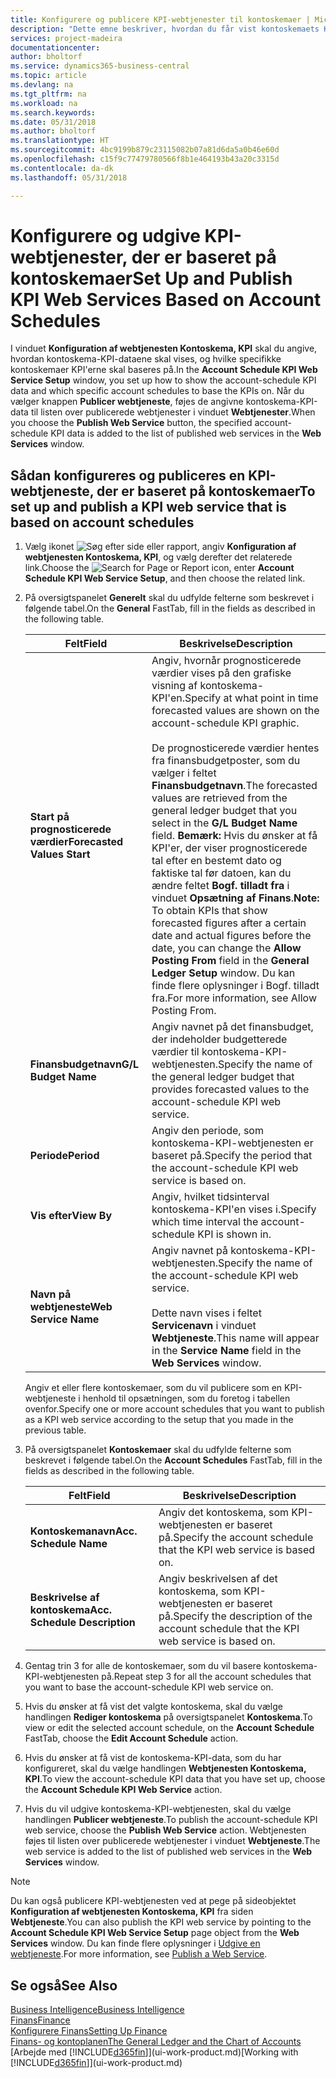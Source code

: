 ```yaml
---
title: Konfigurere og publicere KPI-webtjenester til kontoskemaer | Microsoft Docs
description: "Dette emne beskriver, hvordan du får vist kontoskemaets KPI-data ud fra bestemte kontoskemaer."
services: project-madeira
documentationcenter: 
author: bholtorf
ms.service: dynamics365-business-central
ms.topic: article
ms.devlang: na
ms.tgt_pltfrm: na
ms.workload: na
ms.search.keywords: 
ms.date: 05/31/2018
ms.author: bholtorf
ms.translationtype: HT
ms.sourcegitcommit: 4bc9199b879c23115082b07a81d6da5a0b46e60d
ms.openlocfilehash: c15f9c77479780566f8b1e464193b43a20c3315d
ms.contentlocale: da-dk
ms.lasthandoff: 05/31/2018

---
```

# <a name="set-up-and-publish-kpi-web-services-based-on-account-schedules"></a><span data-ttu-id="0cde3-103">Konfigurere og udgive KPI-webtjenester, der er baseret på kontoskemaer</span><span class="sxs-lookup"><span data-stu-id="0cde3-103">Set Up and Publish KPI Web Services Based on Account Schedules</span></span>
<span data-ttu-id="0cde3-104">I vinduet **Konfiguration af webtjenesten Kontoskema, KPI** skal du angive, hvordan kontoskema-KPI-dataene skal vises, og hvilke specifikke kontoskemaer KPI'erne skal baseres på.</span><span class="sxs-lookup"><span data-stu-id="0cde3-104">In the **Account Schedule KPI Web Service Setup** window, you set up how to show the account-schedule KPI data and which specific account schedules to base the KPIs on.</span></span> <span data-ttu-id="0cde3-105">Når du vælger knappen **Publicer webtjeneste**, føjes de angivne kontoskema-KPI-data til listen over publicerede webtjenester i vinduet **Webtjenester**.</span><span class="sxs-lookup"><span data-stu-id="0cde3-105">When you choose the **Publish Web Service** button, the specified account-schedule KPI data is added to the list of published web services in the **Web Services** window.</span></span>  

## <a name="to-set-up-and-publish-a-kpi-web-service-that-is-based-on-account-schedules"></a><span data-ttu-id="0cde3-106">Sådan konfigureres og publiceres en KPI-webtjeneste, der er baseret på kontoskemaer</span><span class="sxs-lookup"><span data-stu-id="0cde3-106">To set up and publish a KPI web service that is based on account schedules</span></span>  
1.  <span data-ttu-id="0cde3-107">Vælg ikonet ![Søg efter side eller rapport](media/ui-search/search_small.png "Ikonet Søg efter side eller rapport"), angiv **Konfiguration af webtjenesten Kontoskema, KPI**, og vælg derefter det relaterede link.</span><span class="sxs-lookup"><span data-stu-id="0cde3-107">Choose the ![Search for Page or Report](media/ui-search/search_small.png "Search for Page or Report icon") icon, enter **Account Schedule KPI Web Service Setup**, and then choose the related link.</span></span>  
2.  <span data-ttu-id="0cde3-108">På oversigtspanelet **Generelt** skal du udfylde felterne som beskrevet i følgende tabel.</span><span class="sxs-lookup"><span data-stu-id="0cde3-108">On the **General** FastTab, fill in the fields as described in the following table.</span></span>  

    |<span data-ttu-id="0cde3-109">Felt</span><span class="sxs-lookup"><span data-stu-id="0cde3-109">Field</span></span>|<span data-ttu-id="0cde3-110">Beskrivelse</span><span class="sxs-lookup"><span data-stu-id="0cde3-110">Description</span></span>|  
    |---------------------------------|---------------------------------------|  
    |<span data-ttu-id="0cde3-111">**Start på prognosticerede værdier**</span><span class="sxs-lookup"><span data-stu-id="0cde3-111">**Forecasted Values Start**</span></span>|<span data-ttu-id="0cde3-112">Angiv, hvornår prognosticerede værdier vises på den grafiske visning af kontoskema-KPI'en.</span><span class="sxs-lookup"><span data-stu-id="0cde3-112">Specify at what point in time forecasted values are shown on the account-schedule KPI graphic.</span></span><br /><br /> <span data-ttu-id="0cde3-113">De prognosticerede værdier hentes fra finansbudgetposter, som du vælger i feltet **Finansbudgetnavn**.</span><span class="sxs-lookup"><span data-stu-id="0cde3-113">The forecasted values are retrieved from the general ledger budget that you select in the **G/L Budget Name** field.</span></span> <span data-ttu-id="0cde3-114">**Bemærk:**  Hvis du ønsker at få KPI'er, der viser prognosticerede tal efter en bestemt dato og faktiske tal før datoen, kan du ændre feltet **Bogf. tilladt fra** i vinduet **Opsætning af Finans**.</span><span class="sxs-lookup"><span data-stu-id="0cde3-114">**Note:**  To obtain KPIs that show forecasted figures after a certain date and actual figures before the date, you can change the **Allow Posting From** field in the **General Ledger Setup** window.</span></span> <span data-ttu-id="0cde3-115">Du kan finde flere oplysninger i Bogf. tilladt fra.</span><span class="sxs-lookup"><span data-stu-id="0cde3-115">For more information, see Allow Posting From.</span></span>|  
    |<span data-ttu-id="0cde3-116">**Finansbudgetnavn**</span><span class="sxs-lookup"><span data-stu-id="0cde3-116">**G/L Budget Name**</span></span>|<span data-ttu-id="0cde3-117">Angiv navnet på det finansbudget, der indeholder budgetterede værdier til kontoskema-KPI-webtjenesten.</span><span class="sxs-lookup"><span data-stu-id="0cde3-117">Specify the name of the general ledger budget that provides forecasted values to the account-schedule KPI web service.</span></span>|  
    |<span data-ttu-id="0cde3-118">**Periode**</span><span class="sxs-lookup"><span data-stu-id="0cde3-118">**Period**</span></span>|<span data-ttu-id="0cde3-119">Angiv den periode, som kontoskema-KPI-webtjenesten er baseret på.</span><span class="sxs-lookup"><span data-stu-id="0cde3-119">Specify the period that the account-schedule KPI web service is based on.</span></span>|  
    |<span data-ttu-id="0cde3-120">**Vis efter**</span><span class="sxs-lookup"><span data-stu-id="0cde3-120">**View By**</span></span>|<span data-ttu-id="0cde3-121">Angiv, hvilket tidsinterval kontoskema-KPI'en vises i.</span><span class="sxs-lookup"><span data-stu-id="0cde3-121">Specify which time interval the account-schedule KPI is shown in.</span></span>|  
    |<span data-ttu-id="0cde3-122">**Navn på webtjeneste**</span><span class="sxs-lookup"><span data-stu-id="0cde3-122">**Web Service Name**</span></span>|<span data-ttu-id="0cde3-123">Angiv navnet på kontoskema-KPI-webtjenesten.</span><span class="sxs-lookup"><span data-stu-id="0cde3-123">Specify the name of the account-schedule KPI web service.</span></span><br /><br /> <span data-ttu-id="0cde3-124">Dette navn vises i feltet **Servicenavn** i vinduet **Webtjeneste**.</span><span class="sxs-lookup"><span data-stu-id="0cde3-124">This name will appear in the **Service Name** field in the **Web Services** window.</span></span>|  

    <span data-ttu-id="0cde3-125">Angiv et eller flere kontoskemaer, som du vil publicere som en KPI-webtjeneste i henhold til opsætningen, som du foretog i tabellen ovenfor.</span><span class="sxs-lookup"><span data-stu-id="0cde3-125">Specify one or more account schedules that you want to publish as a KPI web service according to the setup that you made in the previous table.</span></span>  

3.  <span data-ttu-id="0cde3-126">På oversigtspanelet **Kontoskemaer** skal du udfylde felterne som beskrevet i følgende tabel.</span><span class="sxs-lookup"><span data-stu-id="0cde3-126">On the **Account Schedules** FastTab, fill in the fields as described in the following table.</span></span>  

    |<span data-ttu-id="0cde3-127">Felt</span><span class="sxs-lookup"><span data-stu-id="0cde3-127">Field</span></span>|<span data-ttu-id="0cde3-128">Beskrivelse</span><span class="sxs-lookup"><span data-stu-id="0cde3-128">Description</span></span>|  
    |---------------------------------|---------------------------------------|  
    |<span data-ttu-id="0cde3-129">**Kontoskemanavn**</span><span class="sxs-lookup"><span data-stu-id="0cde3-129">**Acc. Schedule Name**</span></span>|<span data-ttu-id="0cde3-130">Angiv det kontoskema, som KPI-webtjenesten er baseret på.</span><span class="sxs-lookup"><span data-stu-id="0cde3-130">Specify the account schedule that the KPI web service is based on.</span></span>|  
    |<span data-ttu-id="0cde3-131">**Beskrivelse af kontoskema**</span><span class="sxs-lookup"><span data-stu-id="0cde3-131">**Acc. Schedule Description**</span></span>|<span data-ttu-id="0cde3-132">Angiv beskrivelsen af det kontoskema, som KPI-webtjenesten er baseret på.</span><span class="sxs-lookup"><span data-stu-id="0cde3-132">Specify the description of the account schedule that the KPI web service is based on.</span></span>|  

4.  <span data-ttu-id="0cde3-133">Gentag trin 3 for alle de kontoskemaer, som du vil basere kontoskema-KPI-webtjenesten på.</span><span class="sxs-lookup"><span data-stu-id="0cde3-133">Repeat step 3 for all the account schedules that you want to base the account-schedule KPI web service on.</span></span>  
5.  <span data-ttu-id="0cde3-134">Hvis du ønsker at få vist det valgte kontoskema, skal du vælge handlingen **Rediger kontoskema** på oversigtspanelet **Kontoskema**.</span><span class="sxs-lookup"><span data-stu-id="0cde3-134">To view or edit the selected account schedule, on the **Account Schedule** FastTab, choose the **Edit Account Schedule** action.</span></span>  
6.  <span data-ttu-id="0cde3-135">Hvis du ønsker at få vist de kontoskema-KPI-data, som du har konfigureret, skal du vælge handlingen **Webtjenesten Kontoskema, KPI**.</span><span class="sxs-lookup"><span data-stu-id="0cde3-135">To view the account-schedule KPI data that you have set up, choose the **Account Schedule KPI Web Service** action.</span></span>  
7.  <span data-ttu-id="0cde3-136">Hvis du vil udgive kontoskema-KPI-webtjenesten, skal du vælge handlingen **Publicer webtjeneste**.</span><span class="sxs-lookup"><span data-stu-id="0cde3-136">To publish the account-schedule KPI web service, choose the **Publish Web Service** action.</span></span> <span data-ttu-id="0cde3-137">Webtjenesten føjes til listen over publicerede webtjenester i vinduet **Webtjeneste**.</span><span class="sxs-lookup"><span data-stu-id="0cde3-137">The web service is added to the list of published web services in the **Web Services** window.</span></span>  

> [!NOTE]  
>  <span data-ttu-id="0cde3-138">Du kan også publicere KPI-webtjenesten ved at pege på sideobjektet **Konfiguration af webtjenesten Kontoskema, KPI** fra siden **Webtjeneste**.</span><span class="sxs-lookup"><span data-stu-id="0cde3-138">You can also publish the KPI web service by pointing to the **Account Schedule KPI Web Service Setup** page object from the **Web Services** window.</span></span> <span data-ttu-id="0cde3-139">Du kan finde flere oplysninger i [Udgive en webtjeneste](across-how-publish-web-service.md).</span><span class="sxs-lookup"><span data-stu-id="0cde3-139">For more information, see [Publish a Web Service](across-how-publish-web-service.md).</span></span>  

## <a name="see-also"></a><span data-ttu-id="0cde3-140">Se også</span><span class="sxs-lookup"><span data-stu-id="0cde3-140">See Also</span></span>  
[<span data-ttu-id="0cde3-141">Business Intelligence</span><span class="sxs-lookup"><span data-stu-id="0cde3-141">Business Intelligence</span></span>](bi.md)  
[<span data-ttu-id="0cde3-142">Finans</span><span class="sxs-lookup"><span data-stu-id="0cde3-142">Finance</span></span>](finance.md)  
[<span data-ttu-id="0cde3-143">Konfigurere Finans</span><span class="sxs-lookup"><span data-stu-id="0cde3-143">Setting Up Finance</span></span>](finance-setup-finance.md)  
[<span data-ttu-id="0cde3-144">Finans- og kontoplanen</span><span class="sxs-lookup"><span data-stu-id="0cde3-144">The General Ledger and the Chart of Accounts</span></span>](finance-general-ledger.md)  
<span data-ttu-id="0cde3-145">[Arbejde med [!INCLUDE[d365fin](includes/d365fin_md.md)]](ui-work-product.md)</span><span class="sxs-lookup"><span data-stu-id="0cde3-145">[Working with [!INCLUDE[d365fin](includes/d365fin_md.md)]](ui-work-product.md)</span></span>


